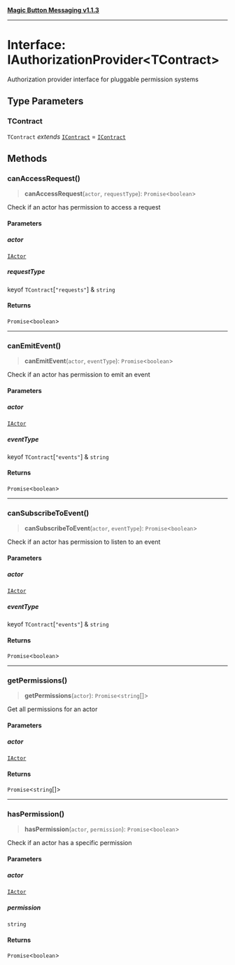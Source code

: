 [**Magic Button Messaging v1.1.3**](../README.md)

***

# Interface: IAuthorizationProvider\<TContract\>

Authorization provider interface for pluggable permission systems

## Type Parameters

### TContract

`TContract` *extends* [`IContract`](IContract.md) = [`IContract`](IContract.md)

## Methods

### canAccessRequest()

> **canAccessRequest**(`actor`, `requestType`): `Promise`\<`boolean`\>

Check if an actor has permission to access a request

#### Parameters

##### actor

[`IActor`](IActor.md)

##### requestType

keyof `TContract`\[`"requests"`\] & `string`

#### Returns

`Promise`\<`boolean`\>

***

### canEmitEvent()

> **canEmitEvent**(`actor`, `eventType`): `Promise`\<`boolean`\>

Check if an actor has permission to emit an event

#### Parameters

##### actor

[`IActor`](IActor.md)

##### eventType

keyof `TContract`\[`"events"`\] & `string`

#### Returns

`Promise`\<`boolean`\>

***

### canSubscribeToEvent()

> **canSubscribeToEvent**(`actor`, `eventType`): `Promise`\<`boolean`\>

Check if an actor has permission to listen to an event

#### Parameters

##### actor

[`IActor`](IActor.md)

##### eventType

keyof `TContract`\[`"events"`\] & `string`

#### Returns

`Promise`\<`boolean`\>

***

### getPermissions()

> **getPermissions**(`actor`): `Promise`\<`string`[]\>

Get all permissions for an actor

#### Parameters

##### actor

[`IActor`](IActor.md)

#### Returns

`Promise`\<`string`[]\>

***

### hasPermission()

> **hasPermission**(`actor`, `permission`): `Promise`\<`boolean`\>

Check if an actor has a specific permission

#### Parameters

##### actor

[`IActor`](IActor.md)

##### permission

`string`

#### Returns

`Promise`\<`boolean`\>
